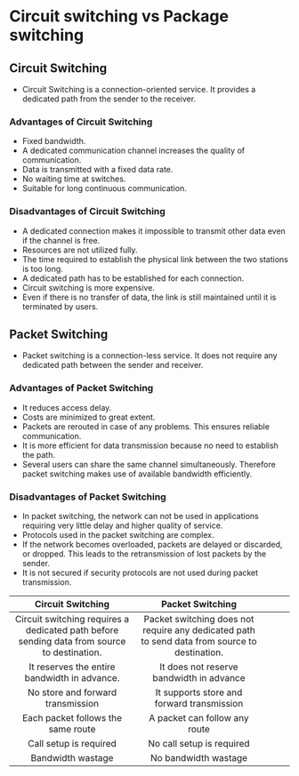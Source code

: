 # Circuit switching vs Package switching

## Circuit Switching

- Circuit Switching is a connection-oriented service. It provides a dedicated path from the sender to the receiver.

### Advantages of Circuit Switching

- Fixed bandwidth.
- A dedicated communication channel increases the quality of communication.
- Data is transmitted with a fixed data rate.
- No waiting time at switches.
- Suitable for long continuous communication.

### Disadvantages of Circuit Switching

- A dedicated connection makes it impossible to transmit other data even if the channel is free.
- Resources are not utilized fully.
- The time required to establish the physical link between the two stations is too long.
- A dedicated path has to be established for each connection.
- Circuit switching is more expensive.
- Even if there is no transfer of data, the link is still maintained until it is terminated by users.

## Packet Switching

- Packet switching is a connection-less service. It does not require any dedicated path between the sender and receiver.

### Advantages of Packet Switching

- It reduces access delay.
- Costs are minimized to great extent.
- Packets are rerouted in case of any problems. This ensures reliable communication.
- It is more efficient for data transmission because no need to establish the path.
- Several users can share the same channel simultaneously. Therefore packet switching makes use of available bandwidth efficiently.

### Disadvantages of Packet Switching

- In packet switching, the network can not be used in applications requiring very little delay and higher quality of service.
- Protocols used in the packet switching are complex.
- If the network becomes overloaded, packets are delayed or discarded, or dropped. This leads to the retransmission of lost packets by the sender.
- It is not secured if security protocols are not used during packet transmission.

|                                      Circuit Switching                                      |                                        Packet Switching                                       |   |   |   |
|:-------------------------------------------------------------------------------------------:|:---------------------------------------------------------------------------------------------:|---|---|---|
| Circuit switching requires a dedicated path before sending data from source to destination. | Packet switching does not require any dedicated path to send data from source to destination. |   |   |   |
| It reserves the entire bandwidth in advance.                                                | It does not reserve bandwidth in advance                                                      |   |   |   |
| No store and forward transmission                                                           | It supports store and forward transmission                                                    |   |   |   |
| Each packet follows the same route                                                          | A packet can follow any route                                                                 |   |   |   |
| Call setup is required                                                                      | No call setup is required                                                                     |   |   |   |
| Bandwidth wastage                                                                           | No bandwidth wastage                                                                          |   |   |   |